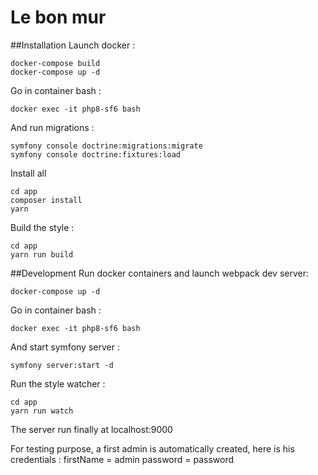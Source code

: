 # Le bon mur

##Installation
Launch docker : 
```
docker-compose build
docker-compose up -d
```

Go in container bash :
```
docker exec -it php8-sf6 bash
```
And run migrations :
```
symfony console doctrine:migrations:migrate
symfony console doctrine:fixtures:load
```

Install all 
````
cd app
composer install
yarn
````

Build the style :
```
cd app
yarn run build
```

##Development
Run docker containers and launch webpack dev server: 
```
docker-compose up -d
```
Go in container bash :
```
docker exec -it php8-sf6 bash
```
And start symfony server :
```
symfony server:start -d
```
Run the style  watcher :
```
cd app
yarn run watch
```

The server run finally at localhost:9000

For testing purpose, a first admin is automatically created, here is his credentials :
firstName = admin
password = password

